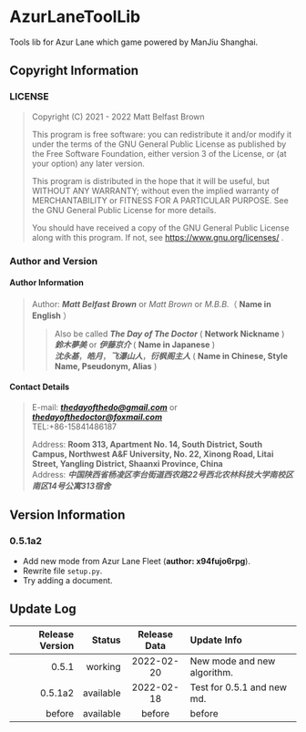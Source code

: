 # AzurLaneToolLib 
Tools lib for Azur Lane which game powered by ManJiu Shanghai.
## Copyright Information
### LICENSE 
> Copyright (C) 2021 - 2022 Matt Belfast Brown  
>   
> This program is free software: you can redistribute it and/or modify it under the terms of the GNU General Public License as published by the Free Software Foundation, either version 3 of the License, or (at your option) any later version.  
>    
> This program is distributed in the hope that it will be useful, but WITHOUT ANY WARRANTY; without even the implied warranty of MERCHANTABILITY or FITNESS FOR A PARTICULAR PURPOSE.  See the GNU General Public License for more details.  
>   
> You should have received a copy of the GNU General Public License along with this program.  If not, see <https://www.gnu.org/licenses/> . 
### Author and Version  
#### Author Information  
> Author: ***Matt Belfast Brown*** or *Matt Brown* or *M.B.B.*（ **Name in English** ）  
>> Also be called ***The Day of The Doctor*** ( **Network Nickname** )  
>> ***鈴木夢美*** or ***伊藤京介*** ( **Name in Japanese** )  
>> ***沈永基***，***皓月***，***飞瀑山人***，***衍枫阁主人*** ( **Name in Chinese, Style Name, Pseudonym, Alias** )  
#### Contact Details 
> E-mail: ***thedayofthedo@gmail.com*** or ***thedayofthedoctor@foxmail.com***   
> TEL:\+86-15841486187 
>  
> Address: **Room 313, Apartment No. 14, South District, South Campus, Northwest A&F University, No. 22, Xinong Road, Litai Street, Yangling District, Shaanxi Province, China**  
> Address: ***中国陕西省杨凌区李台街道西农路22号西北农林科技大学南校区南区14号公寓313宿舍***  
## Version Information
### 0.5.1a2
+ Add new mode from Azur Lane Fleet  (**author: x94fujo6rpg**). 
+ Rewrite file `setup.py`. 
+ Try adding a document.
## Update Log
| Release Version |     Status | Release Data | Update Info                 | 
|----------------:|-----------:|:------------:|:----------------------------|
|           0.5.1 |    working |  2022-02-20  | New mode and new algorithm. |
|         0.5.1a2 |  available |  2022-02-18  | Test for 0.5.1 and new md.  |
|          before |  available |    before    | before                      |